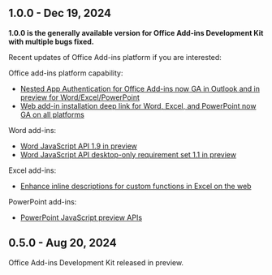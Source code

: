 ## 1.0.0 - Dec 19, 2024

**1.0.0 is the generally available version for Office Add-ins Development Kit with multiple bugs fixed.**


Recent updates of Office Add-ins platform if you are interested:

Office add-ins platform capability:
* [Nested App Authentication for Office Add-ins now GA in Outlook and in preview for Word/Excel/PowerPoint](https://devblogs.microsoft.com/microsoft365dev/whats-new-for-office-add-ins-at-ignite-2024/#nested-app-authentication-for-office-add-ins-now-ga-in-outlook-and-in-preview-for-word/excel/powerpoint) 
* [Web add-in installation deep link for Word, Excel, and PowerPoint now GA on all platforms](https://devblogs.microsoft.com/microsoft365dev/whats-new-for-office-add-ins-at-ignite-2024/#web-add-in-installation-deep-link-for-word-excel-and-powerpoint-now-ga-on-all-platforms)

Word add-ins:
* [Word JavaScript API 1.9 in preview](https://learn.microsoft.com/javascript/api/requirement-sets/word/word-api-1-9-requirement-set?view=common-js-preview)
* [Word JavaScript API desktop-only requirement set 1.1 in preview](https://learn.microsoft.com/javascript/api/requirement-sets/word/word-api-desktop-1.1-requirement-set?view=common-js-preview)

Excel add-ins:
* [Enhance inline descriptions for custom functions in Excel on the web](https://learn.microsoft.com/en-us/office/dev/add-ins/excel/custom-functions-overview#script-file3D&reserved=0)

PowerPoint add-ins:
* [PowerPoint JavaScript preview APIs](https://learn.microsoft.com/javascript/api/requirement-sets/powerpoint/powerpoint-preview-apis?view=common-js-preview)

## 0.5.0 - Aug 20, 2024

Office Add-ins Development Kit released in preview.
